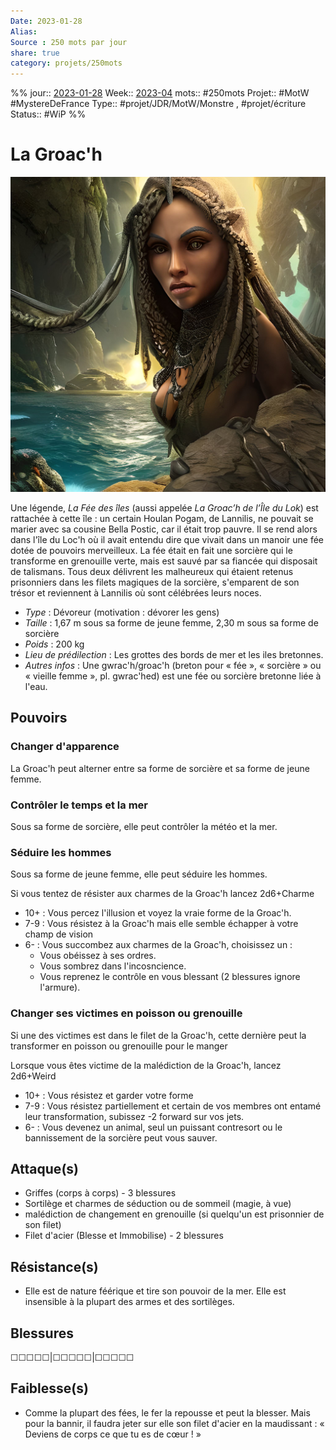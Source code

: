 ```yaml
---
Date: 2023-01-28
Alias:
Source : 250 mots par jour
share: true
category: projets/250mots
---
```

%%
jour::  [2023-01-28](2023-01-28.md)
Week:: [2023-04](../../week/2023-04.md)
mots:: #250mots 
Projet:: #MotW #MystereDeFrance
Type:: #projet/JDR/MotW/Monstre , #projet/écriture
Status:: #WiP 
%%
# La Groac'h

![7797f150-a6e0-4896-bb7a-d9555bc77d3a.jpg](../../notes/7797f150-a6e0-4896-bb7a-d9555bc77d3a.jpg)

Une légende, _La Fée des îles_ (aussi appelée _La Groac’h de l’Île du Lok_) est rattachée à cette île : un certain Houlan Pogam, de Lannilis, ne pouvait se marier avec sa cousine Bella Postic, car il était trop pauvre. Il se rend alors dans l'île du Loc'h où il avait entendu dire que vivait dans un manoir une fée dotée de pouvoirs merveilleux. La fée était en fait une sorcière qui le transforme en grenouille verte, mais est sauvé par sa fiancée qui disposait de talismans. Tous deux délivrent les malheureux qui étaient retenus prisonniers dans les filets magiques de la sorcière, s'emparent de son trésor et reviennent à Lannilis où sont célébrées leurs noces.

-  *Type* : Dévoreur (motivation : dévorer les gens)
-  *Taille* : 1,67 m sous sa forme de jeune femme, 2,30 m sous sa forme de sorcière
-  *Poids* : 200 kg
-  *Lieu de prédilection* : Les grottes des bords de mer et les iles bretonnes.
-  *Autres infos* : Une gwrac'h/groac'h (breton pour « fée », « sorcière » ou « vieille femme », pl. gwrac'hed) est une fée ou sorcière bretonne liée à l'eau.
  
## Pouvoirs

### Changer d'apparence

La Groac'h peut alterner entre sa forme de sorcière et sa forme de jeune femme.

### Contrôler le temps et la mer

Sous sa forme de sorcière, elle peut contrôler la météo et la mer.

### Séduire les hommes

Sous sa forme de jeune femme, elle peut séduire les hommes.

Si vous tentez de résister aux charmes de la Groac'h lancez 2d6+Charme
- 10+ : Vous percez l'illusion et voyez la vraie forme de la Groac'h.
- 7-9 : Vous résistez à la Groac'h mais elle semble échapper à votre champ de vision
- 6- : Vous succombez aux charmes de la Groac'h, choisissez un :
	- Vous obéissez à ses ordres.
	- Vous sombrez dans l'incosncience. 
	- Vous reprenez le contrôle en vous blessant (2 blessures ignore l'armure).

### Changer ses victimes en poisson ou grenouille
Si une des victimes est dans le filet de la Groac'h, cette dernière peut la transformer en poisson ou grenouille pour le manger

Lorsque vous êtes victime de la malédiction de la Groac'h, lancez 2d6+Weird
- 10+ : Vous résistez et garder votre forme
- 7-9 : Vous résistez partiellement et certain de vos membres ont entamé leur transformation, subissez -2 forward sur vos jets.
- 6- : Vous devenez un animal, seul un puissant contresort ou le bannissement de la sorcière peut vous sauver.

## Attaque(s)

- Griffes (corps à corps) - 3 blessures
- Sortilège et charmes de séduction ou de sommeil (magie, à vue)
- malédiction de changement en grenouille (si quelqu'un est prisonnier de son filet)
- Filet d'acier (Blesse et Immobilise) - 2 blessures

## Résistance(s)

- Elle est de nature féérique et tire son pouvoir de la mer. Elle est insensible à la plupart des armes et des sortilèges.

## Blessures

☐☐☐☐☐|☐☐☐☐☐|☐☐☐☐☐

## Faiblesse(s)

- Comme la plupart des fées, le fer la repousse et peut la blesser. Mais pour la bannir, il faudra jeter sur elle son filet d'acier en la maudissant : « Deviens de corps ce que tu es de cœur ! » 
